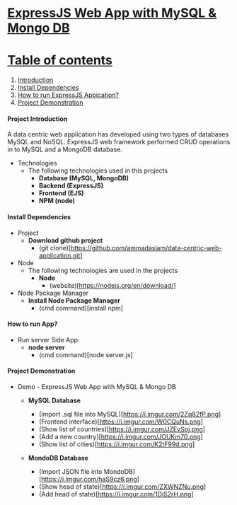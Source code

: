<a href="">

# ExpressJS Web App with MySQL & Mongo DB

# Table of contents
1. [Introduction](#intro)   
2. [Install Dependencies](#install)
3. [How to run ExpressJS Appication?](#howToRun)
4. [Project Demonstration](#demo)

#### Project Introduction <a name="intro"></a>
 A data centric web application has developed using two types of databases MySQL and NoSQL.
 ExpressJS web framework performed CRUD operations in to MySQL and a MongoDB database.

- Technologies
  * The following technologies used in this projects
    * **Database (MySQL, MongoDB)**
    * **Backend (ExpressJS)**
    * **Frontend (EJS)**
    * **NPM (node)**
    

#### Install Dependencies <a name="install"></a>
- Project  
    * **Download github project**
        * (git clone)[https://github.com/ammadaslam/data-centric-web-application.git]
- Node
  * The following technologies are used in the projects
    * **Node**
        * (website)[https://nodejs.org/en/download/]
- Node Package Manager
     * **Install Node Package Manager**
        * (cmd command)[install npm]
    

    
#### How to run App? <a name="howToRun"></a>
- Run server Side App
     * **node server**
        * (cmd command)[node server.js]
    

#### Project Demonstration <a name="demo"></a>
- Demo  - ExpressJS Web App with MySQL & Mongo DB
     * **MySQL Database**
        * (Import .sql file into MySQL)[https://i.imgur.com/2Zq82fP.png]
        * (Frontend interface)[https://i.imgur.com/W0CQuNs.png]
        * (Show list of countries)[https://i.imgur.com/JZEvSpj.png]
        * (Add a new country)[https://i.imgur.com/JOUKm70.png]
        * (Show list of cities)[https://i.imgur.com/K2tF99d.png]
      
     * **MondoDB Database**
        * (Import JSON file into MondoDB)[https://i.imgur.com/haS9cz6.png]
        * (Show head of state)[https://i.imgur.com/ZXWNZNu.png]
        * (Add head of state)[https://i.imgur.com/1DiS2rH.png]


        
